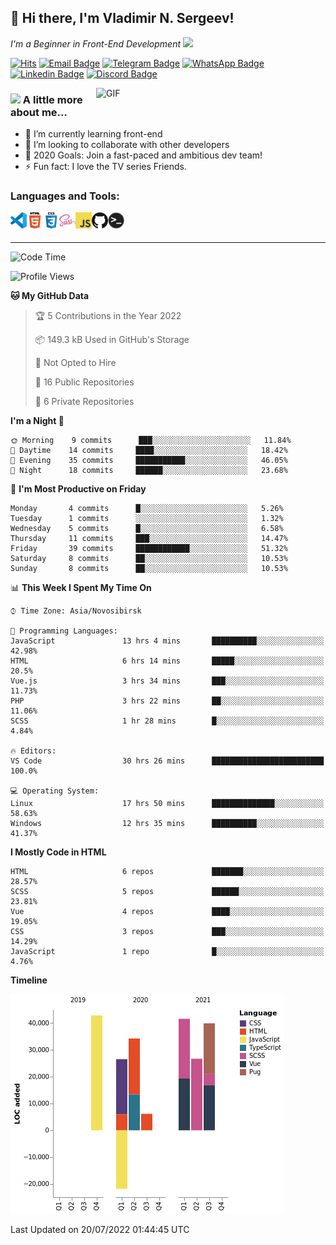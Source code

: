 ## 🦄 Hi there, I'm Vladimir N. Sergeev!

<p><em>I'm a Beginner in Front-End Development <img src="https://media.giphy.com/media/WUlplcMpOCEmTGBtBW/giphy.gif" width="30"></em></p>

[![Hits](https://hits.seeyoufarm.com/api/count/incr/badge.svg?url=https%3A%2F%2Fgithub.com%2Fsergeev-vn%2Fhit-counter)](https://hits.seeyoufarm.com)
[![Email Badge](https://img.shields.io/badge/-hi@sergeev.press-000000?style=flat-square&labelColor=black&logo=Mail.Ru&logoColor=white)](mailto:hi@sergeev.press)
[![Telegram Badge](https://img.shields.io/badge/-Telegram-1ca0f1?style=flat-square&labelColor=1ca0f1&logo=telegram&logoColor=white&link=https://t.me/sergeev_vn)](https://t.me/sergeev_vn)
[![WhatsApp Badge](https://img.shields.io/badge/WhatsApp-%2325D366.svg?&style=flat-square&logo=whatsapp&logoColor=white&link=https://wa.me/79132011194)](https://wa.me/79132011194)
[![Linkedin Badge](https://img.shields.io/badge/-LinkedIn-blue?style=flat-square&logo=Linkedin&logoColor=white&link=https://www.linkedin.com/in/%D0%B2%D0%BB%D0%B0%D0%B4%D0%B8%D0%BC%D0%B8%D1%80-%D1%81%D0%B5%D1%80%D0%B3%D0%B5%D0%B5%D0%B2-449709132/)](https://www.linkedin.com/in/%D0%B2%D0%BB%D0%B0%D0%B4%D0%B8%D0%BC%D0%B8%D1%80-%D1%81%D0%B5%D1%80%D0%B3%D0%B5%D0%B5%D0%B2-449709132/)
[![Discord Badge](https://img.shields.io/badge/-Discord-FF0000?style=flat-square&labelColor=FFFFFF&logo=discord&logoColor=ffffff&color=7389D8&labelColor=6A7EC2&link=https://discord.com/invite/2SNu9KT)](https://discord.com/invite/2SNu9KT)

<img align="right" alt="GIF" width="367" src="https://media.giphy.com/media/L8K62iTDkzGX6/giphy.gif"/>

### <img src="https://media.giphy.com/media/VgCDAzcKvsR6OM0uWg/giphy.gif" width="50"> A little more about me...

- 🔭 I’m currently learning front-end
- 👯 I’m looking to collaborate with other developers
- 🥅 2020 Goals: Join a fast-paced and ambitious dev team!
- ⚡ Fun fact: I love the TV series Friends.

### Languages and Tools:

<img align="left" alt="Visual Studio Code" width="26px" src="https://raw.githubusercontent.com/github/explore/80688e429a7d4ef2fca1e82350fe8e3517d3494d/topics/visual-studio-code/visual-studio-code.png" />
<img align="left" alt="HTML5" width="26px" src="https://raw.githubusercontent.com/github/explore/80688e429a7d4ef2fca1e82350fe8e3517d3494d/topics/html/html.png" />
<img align="left" alt="CSS3" width="26px" src="https://raw.githubusercontent.com/github/explore/80688e429a7d4ef2fca1e82350fe8e3517d3494d/topics/css/css.png" />
<img align="left" alt="Sass" width="26px" src="https://raw.githubusercontent.com/github/explore/80688e429a7d4ef2fca1e82350fe8e3517d3494d/topics/sass/sass.png" />
<img align="left" alt="JavaScript" width="26px" src="https://raw.githubusercontent.com/github/explore/80688e429a7d4ef2fca1e82350fe8e3517d3494d/topics/javascript/javascript.png" />
<img align="left" alt="GitHub" width="26px" src="https://raw.githubusercontent.com/github/explore/78df643247d429f6cc873026c0622819ad797942/topics/github/github.png" />
<img align="left" alt="HTML5" width="26px" src="https://raw.githubusercontent.com/github/explore/80688e429a7d4ef2fca1e82350fe8e3517d3494d/topics/terminal/terminal.png" />
<br />
<br />

---
<!--START_SECTION:waka-->
![Code Time](http://img.shields.io/badge/Code%20Time-0%20secs-blue)

![Profile Views](http://img.shields.io/badge/Profile%20Views-0-blue)

**🐱 My GitHub Data** 

> 🏆 5 Contributions in the Year 2022
 > 
> 📦 149.3 kB Used in GitHub's Storage 
 > 
> 🚫 Not Opted to Hire
 > 
> 📜 16 Public Repositories 
 > 
> 🔑 6 Private Repositories  
 > 
**I'm a Night 🦉** 

```text
🌞 Morning    9 commits      ███░░░░░░░░░░░░░░░░░░░░░░   11.84% 
🌆 Daytime    14 commits     ████░░░░░░░░░░░░░░░░░░░░░   18.42% 
🌃 Evening    35 commits     ███████████░░░░░░░░░░░░░░   46.05% 
🌙 Night      18 commits     ██████░░░░░░░░░░░░░░░░░░░   23.68%

```
📅 **I'm Most Productive on Friday** 

```text
Monday       4 commits      █░░░░░░░░░░░░░░░░░░░░░░░░   5.26% 
Tuesday      1 commits      ░░░░░░░░░░░░░░░░░░░░░░░░░   1.32% 
Wednesday    5 commits      █░░░░░░░░░░░░░░░░░░░░░░░░   6.58% 
Thursday     11 commits     ███░░░░░░░░░░░░░░░░░░░░░░   14.47% 
Friday       39 commits     ████████████░░░░░░░░░░░░░   51.32% 
Saturday     8 commits      ██░░░░░░░░░░░░░░░░░░░░░░░   10.53% 
Sunday       8 commits      ██░░░░░░░░░░░░░░░░░░░░░░░   10.53%

```


📊 **This Week I Spent My Time On** 

```text
⌚︎ Time Zone: Asia/Novosibirsk

💬 Programming Languages: 
JavaScript               13 hrs 4 mins       ██████████░░░░░░░░░░░░░░░   42.98% 
HTML                     6 hrs 14 mins       █████░░░░░░░░░░░░░░░░░░░░   20.5% 
Vue.js                   3 hrs 34 mins       ███░░░░░░░░░░░░░░░░░░░░░░   11.73% 
PHP                      3 hrs 22 mins       ██░░░░░░░░░░░░░░░░░░░░░░░   11.06% 
SCSS                     1 hr 28 mins        █░░░░░░░░░░░░░░░░░░░░░░░░   4.84%

🔥 Editors: 
VS Code                  30 hrs 26 mins      █████████████████████████   100.0%

💻 Operating System: 
Linux                    17 hrs 50 mins      ██████████████░░░░░░░░░░░   58.63% 
Windows                  12 hrs 35 mins      ██████████░░░░░░░░░░░░░░░   41.37%

```

**I Mostly Code in HTML** 

```text
HTML                     6 repos             ███████░░░░░░░░░░░░░░░░░░   28.57% 
SCSS                     5 repos             ██████░░░░░░░░░░░░░░░░░░░   23.81% 
Vue                      4 repos             ████░░░░░░░░░░░░░░░░░░░░░   19.05% 
CSS                      3 repos             ███░░░░░░░░░░░░░░░░░░░░░░   14.29% 
JavaScript               1 repo              █░░░░░░░░░░░░░░░░░░░░░░░░   4.76%

```


**Timeline**

![Chart not found](https://raw.githubusercontent.com/sergeev-vn/sergeev-vn/master/charts/bar_graph.png) 


 Last Updated on 20/07/2022 01:44:45 UTC
<!--END_SECTION:waka-->
